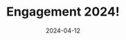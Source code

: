 ---
layout: album
title: "Engagement 2024!"
date: 2024-04-12
caption: "Distract, Distract, Propose!"
main_image: /assets/images/albums/engagement-2024/1000004050.png 
images: 
  - url: /assets/images/albums/engagement-2024/1000004050.png
    alt: "" 
  - url: /assets/images/albums/engagement-2024/1000004058.png
    alt: ""
  - url: /assets/images/albums/engagement-2024/1000004111.jpg
    alt: ""
  - url: /assets/images/albums/engagement-2024/1000004113.jpg
    alt: ""
  - url: /assets/images/albums/engagement-2024/1000004121.jpg
    alt: ""
  - url: /assets/images/albums/engagement-2024/1000004133.jpg
    alt: ""
  - url: /assets/images/albums/engagement-2024/1000004136.jpg
    alt: ""
  - url: /assets/images/albums/engagement-2024/1000008565.jpg
    alt: ""
  - url: /assets/images/albums/engagement-2024/1000008566.jpg
    alt: ""
  - url: /assets/images/albums/engagement-2024/1000008567.jpg
    alt: ""
  - url: /assets/images/albums/engagement-2024/1000008568.jpg
    alt: ""
  - url: /assets/images/albums/engagement-2024/1000008569.jpg
    alt: ""
  - url: /assets/images/albums/engagement-2024/1000008570.jpg
    alt: ""
  - url: /assets/images/albums/engagement-2024/1000008571.jpg
    alt: ""
  - url: /assets/images/albums/engagement-2024/1000008572.jpg
    alt: ""
  - url: /assets/images/albums/engagement-2024/1000008573.jpg
    alt: ""
  - url: /assets/images/albums/engagement-2024/1000008574.jpg
    alt: ""
  - url: /assets/images/albums/engagement-2024/1000008575.jpg
    alt: ""
  - url: /assets/images/albums/engagement-2024/1000008576.jpg
    alt: ""
  - url: /assets/images/albums/engagement-2024/1000008577.jpg
    alt: ""
  - url: /assets/images/albums/engagement-2024/1000008578.jpg
    alt: ""
  - url: /assets/images/albums/engagement-2024/1000008579.jpg
    alt: ""
blurb: |
  Our engagement was perfect, it started out as a celebration of Amelia because it was her birthday but actually it was a ruse to keep her occupied while Isaac's friends were at Cypress Grove Park setting up with a flower wall Isaac had made and flower petals all over the floor.
  Amelia was taken to a chocolate factory tour, arcade, and other things all building up till the main event. And Amelia said YES!
  We had a casual photoshoot with a friend behind the camera right away and later scheduled a professional engagement photoshoot with our wedding photographer.
  Both sets of photos are included here.
  Enjoy!
---